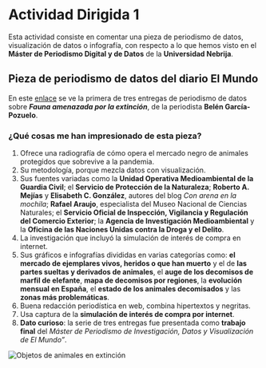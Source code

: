 # Actividad Dirigida 1

Esta actividad consiste en comentar una pieza de periodismo de datos, visualización de datos o infografía, con respecto a lo que hemos visto en el **Máster de Periodismo Digital y de Datos** de la **Universidad Nebrija**.

## Pieza de periodismo de datos del diario El Mundo

En este [enlace](https://www.elmundo.es/ciencia-y-salud/medio-ambiente/2021/12/30/61bcd569fc6c83a2308b459a.html) se ve la primera de tres entregas de periodismo de datos sobre ***Fauna amenazada por la extinción***, de la periodista **Belén García-Pozuelo**.

### ¿Qué cosas me han impresionado de esta pieza?

1. Ofrece una radiografía de cómo opera el mercado negro de animales protegidos que sobrevive a la pandemia.
2. Su metodología, porque mezcla datos con visualización.
3. Sus fuentes variadas como la **Unidad Operativa Medioambiental de la Guardia Civil**; el **Servicio de Protección de la Naturaleza**; **Roberto A. Mejías** y **Elisabeth C. González**, autores del blog *Con arena en la mochila*; **Rafael Araujo**, especialista del Museo Nacional de Ciencias Naturales; el **Servicio Oficial de Inspección, Vigilancia y Regulación del Comercio Exterior**; la **Agencia de Investigación Medioambiental** y la **Oficina de las Naciones Unidas contra la Droga y el Delito**.
4. La investigación que incluyó la simulación de interés de compra en internet.
5. Sus gráficos e infografías divididas en varias categorías como: **el mercado de ejemplares vivos, heridos o que han muerto** y el de **las partes sueltas y derivados de animales**, el **auge de los decomisos de marfil de elefante**, **mapa de decomisos por regiones**, la **evolución mensual en España**, el **estado de los animales decomisados** y las **zonas más problemáticas**.
6. Buena redacción periodística en web, combina hipertextos y negritas.
7. Usa captura de la **simulación de interés de compra por internet**.
8. **Dato curioso**: la serie de tres entregas fue presentada como **trabajo final** del *Máster de Periodismo de Investigación, Datos y Visualización de El Mundo”*.

![Objetos de animales en extinción](https://phantom-elmundo.unidadeditorial.es/c7607e583593fa4b6e8ee25dedf5f99d/resize/473/f/webp/assets/multimedia/imagenes/2021/12/29/16408144710211.jpg)
